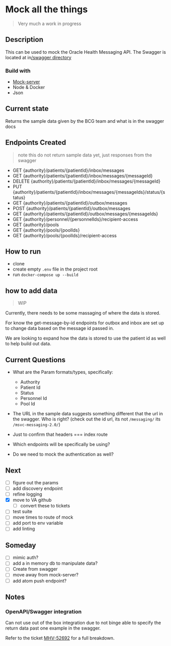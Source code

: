 # Mock all the things

> Very much a work in progress

## Description

This can be used to mock the Oracle Health Messaging API. The Swagger is located at in[/swagger directory](./swagger/messaging-rest-swagger_v3.yaml)

### Build with

- [Mock-server](https://www.mock-server.com)
- Node & Docker
- Json

## Current state

Returns the sample data given by the BCG team and what is in the swagger docs

## Endpoints Created

> note this do not return sample data yet, just responses from the swagger

- GET {authority}/patients/{patientId}/inbox/messages
- GET {authority}/patients/{patientId}/inbox/messages/{messageId}
- DELETE {authority}/patients/{patientId}/inbox/messages/{messageId}
- PUT {authority}/patients/{patientId}/inbox/messages/{messageIds}/status/{status}
- GET {authority}/patients/{patientId}/outbox/messages
- POST {authority}/patients/{patientId}/outbox/messages
- GET {authority}/patients/{patientId}/outbox/messages/{messageIds}
- GET {authority}/personnel/{personnelIds}/recipient-access
- GET {authority}/pools
- GET {authority}/pools/{poolIds}
- GET {authority}/pools/{poolIds}/recipient-access

## How to run

- clone
- create empty `.env` file in the project root
- run `docker-compose up --build`

## how to add data

>WIP

Currently, there needs to be some massaging of where the data is stored.

For know the get-message-by-id endpoints for outbox and inbox are set up to change data based on the message id passed in.

We are looking to expand how the data is stored to use the patient id as well to help build out data.

## Current Questions

- What are the Param formats/types, specifically:
  - Authority
  - Patient Id
  - Status
  - Personnel Id
  - Pool Id

- The URL in the sample data suggests something different that the url in the swagger. Who is right? (check out the id url, its not `/messaging/` its `/msvc-messaging-2.0/`)

- Just to confirm that headers === index route

- Which endpoints will be specifically be using?

- Do we need to mock the authentication as well?

## Next

- [ ] figure out the params
- [ ] add discovery endpoint
- [ ] refine logging
- [x] move to VA github
  - [ ] convert these to tickets
- [ ] test suite
- [ ] move times to route of mock
- [ ] add port to env variable
- [ ] add linting

## Someday

- [ ] mimic auth?
- [ ] add a in memory db to manipulate data?
- [ ] Create from swagger
- [ ] move away from mock-server?
- [ ] add atom push endpoint?

## Notes

### OpenAPI/Swagger integration

Can not use out of the box integration due to not binge able to specify the return data past one example in the swagger.

Refer to the ticket [MHV-52692](https://jira.devops.va.gov/browse/MHV-52692) for a full breakdown.  
